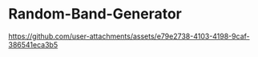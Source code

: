 ﻿# Random-Band-Generator

https://github.com/user-attachments/assets/e79e2738-4103-4198-9caf-386541eca3b5 
